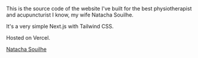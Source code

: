 This is the source code of the website I've built for the best physiotherapist and acupuncturist I know, my wife Natacha Souilhe.

It's a very simple Next.js with Tailwind CSS.

Hosted on Vercel.

[Natacha Souilhe](https://natachasouilhe.com)
